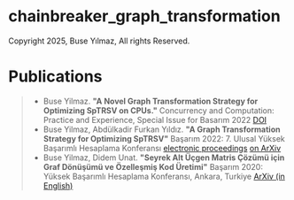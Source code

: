 # chainbreaker_graph_transformation
Copyright 2025, Buse Yılmaz, All rights Reserved.

# Publications
> * Buse Yilmaz.
> **"A Novel Graph Transformation Strategy for Optimizing SpTRSV on CPUs."**
> Concurrency and Computation: Practice and Experience, Special Issue for Basarım 2022 [DOI](https://doi.org/10.1002/cpe.7761)
> * Buse Yilmaz, Abdülkadir Furkan Yıldız.
> **"A Graph Transformation Strategy for Optimizing SpTRSV"**
> Başarım 2022: 7. Ulusal Yüksek Başarımlı Hesaplama Konferansı [electronic proceedings](https://indico.truba.gov.tr/event/50/attachments/231/457/BASARIM2022_Proceedings.pdf) 
> [on ArXiv](https://doi.org/10.48550/arXiv.2206.05843)
> * Buse Yilmaz, Didem Unat.
> **"Seyrek Alt Üçgen Matris Çözümü için Graf Dönüşümü ve Özelleşmiş Kod Üretimi"**
> Başarım 2020: Yüksek Başarımlı Hesaplama Konferansı, Ankara, Turkiye 
> [ArXiv (in English)](https://arxiv.org/abs/2103.11445)

